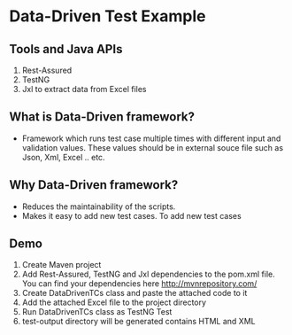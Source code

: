 Data-Driven Test Example
=========================

Tools and Java APIs
--------------------
1. Rest-Assured
2. TestNG
3. Jxl to extract data from Excel files

What is Data-Driven framework?
------------------------------
- Framework which runs test case multiple times with different input and validation values. These values should be in external souce file such as Json, Xml, Excel .. etc.

Why Data-Driven framework?
--------------------------
- Reduces the maintainability of the scripts.
- Makes it easy to add new test cases. To add new test cases


Demo
------

 1. Create Maven project 
 2.  Add Rest-Assured, TestNG and Jxl dependencies to the pom.xml file. You can find your dependencies here http://mvnrepository.com/ 
 3. Create DataDrivenTCs class and paste the attached code to it
 4. Add the attached Excel file to the project directory 
 5. Run DataDrivenTCs class as TestNG Test
 6. test-output directory will be generated contains HTML and XML

